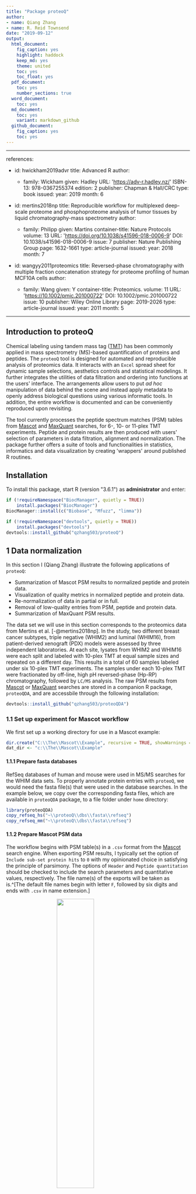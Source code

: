 ```yaml
---
title: "Package proteoQ"
author:
- name: Qiang Zhang
- name: R. Reid Townsend
date: "2019-09-12"
output:
  html_document:
    fig_caption: yes
    highlight: haddock
    keep_md: yes
    theme: united
    toc: yes
    toc_float: yes
  pdf_document:
    toc: yes
    number_sections: true
  word_document:
    toc: yes
  md_document:
    toc: yes
    variant: markdown_github
  github_document:
    fig_caption: yes
    toc: yes
---
```


---
references:
- id: hwickham2019advr
  title: Advanced R
  author:
  - family: Wickham
    given: Hadley
  URL: 'https://adv-r.hadley.nz/'
  ISBN-13: 978-0367255374
  edition: 2
  publisher: Chapman & Hall/CRC
  type: book
  issued:
    year: 2019
    month: 6

- id: mertins2018np
  title: Reproducible workflow for multiplexed deep-scale proteome and phosphoproteome analysis of tumor tissues by liquid chromatography-mass spectrometry
  author:
  - family: Philipp
    given: Martins
  container-title: Nature Protocols
  volume: 13
  URL: 'https://doi.org/10.1038/s41596-018-0006-9'
  DOI: 10.1038/s41596-018-0006-9
  issue: 7
  publisher: Nature Publishing Group
  page: 1632-1661
  type: article-journal
  issued:
    year: 2018
    month: 7
    
- id: wangyy2011proteomics
  title: Reversed-phase chromatography with multiple fraction concatenation strategy for proteome profiling of human MCF10A cells
  author:
  - family: Wang
    given: Y
  container-title: Proteomics.
  volume: 11
  URL: 'https://10.1002/pmic.201000722'
  DOI: 10.1002/pmic.201000722
  issue: 10
  publisher: Wiley Online Library
  page: 2019-2026
  type: article-journal
  issued:
    year: 2011
    month: 5
---




## Introduction to proteoQ
Chemical labeling using tandem mass tag ([TMT](https://en.wikipedia.org/wiki/Tandem_mass_tag)) has been commonly applied in mass spectrometry (MS)-based quantification of proteins and peptides. The `proteoQ` tool is designed for automated and reproducible analysis of proteomics data. It interacts with an `Excel` spread sheet for dynamic sample selections, aesthetics controls and statistical modelings. It further integrates the utilities of data filtration and ordering into functions at the users' interface. The arrangements allow users to put *ad hoc* manipulation of data behind the scene and instead apply metadata to openly address biological questions using various informatic tools. In addition, the entire workflow is documented and can be conveniently reproduced upon revisiting.  

The tool currently processes the peptide spectrum matches (PSM) tables from [Mascot](https://http://www.matrixscience.com/) and [MaxQuant](https://www.maxquant.org/) searches, for 6-, 10- or 11-plex TMT experiments. Peptide and protein results are then produced with users' selection of parameters in data filtration, alignment and normalization. The package further offers a suite of tools and functionalities in statistics, informatics and data visualization by creating 'wrappers' around published R routines.  

## Installation
To install this package, start R (version "3.6.1") as **administrator** and enter:  


```r
if (!requireNamespace("BiocManager", quietly = TRUE))
    install.packages("BiocManager")
BiocManager::install(c("Biobase", "Mfuzz", "limma"))

if (!requireNamespace("devtools", quietly = TRUE))
    install.packages("devtools")
devtools::install_github("qzhang503/proteoQ")
```

## 1 Data normalization 
In this section I (Qiang Zhang) illustrate the following applications of `proteoQ`:  

* Summarization of Mascot PSM results to normalized peptide and protein data. 
* Visualization of quality metrics in normalized peptide and protein data.
* Re-normalization of data in partial or in full.
* Removal of low-quality entries from PSM, peptide and protein data.
* Summarization of MaxQuant PSM results.  

The data set we will use in this section corresponds to the proteomics data from Mertins et al. [-@mertins2018np]. In the study, two different breast cancer subtypes, triple negative (WHIM2) and luminal (WHIM16), from patient-derived xenograft (PDX) models were assessed by three independent laboratories. At each site, lysates from WHIM2 and WHIM16 were each split and labeled with 10-plex TMT at equal sample sizes and repeated on a different day. This results in a total of 60 samples labeled under six 10-plex TMT experiments. The samples under each 10-plex TMT were fractionated by off-line, high pH reversed-phase (Hp-RP) chromatography, followed by `LC/MS` analysis. The raw PSM results from [Mascot](https://http://www.matrixscience.com/) or [MaxQuant](https://www.maxquant.org/) searches are stored in a companion R package, `proteoQDA`, and are accessbile through the following installation:  


```r
devtools::install_github("qzhang503/proteoQDA")
```

### 1.1 Set up experiment for Mascot workflow
We first set up a working directory for use in a Mascot example:  


```r
dir.create("C:\\The\\Mascot\\Example", recursive = TRUE, showWarnings = FALSE)
dat_dir <- "c:\\The\\Mascot\\Example"
```

#### 1.1.1 Prepare fasta databases
RefSeq databases of human and mouse were used in MS/MS searches for the WHIM data sets. To properly annotate protein entries with `proteoQ`, we would need the fasta file(s) that were used in the database searches. In the example below, we copy over the corresponding fasta files, which are available in `proteoQDA` package, to a file folder under `home` directory:


```r
library(proteoQDA)
copy_refseq_hs("~\\proteoQ\\dbs\\fasta\\refseq")
copy_refseq_mm("~\\proteoQ\\dbs\\fasta\\refseq")
```

#### 1.1.2 Prepare Mascot PSM data
The workflow begins with PSM table(s) in a `.csv` format from the [Mascot](https://http://www.matrixscience.com/) search engine. When exporting PSM results, I typically set the option of `Include sub-set protein hits` to `0` with my opinionated choice in satisfying the principle of parsimony. The options of `Header` and `Peptide quantitation` should be checked to include the search parameters and quantitative values, respectively. The file name(s) of the exports will be taken as is.^[The default file names begin with letter `F`, followed by six digits and ends with `.csv` in name extension.]  

<img src="images\mascot\mascot_export.png" width="45%" style="display: block; margin: auto;" />

The same peptide sequence under different PSM files can be assigned to different protein IDs when [inferring](https://www.ncbi.nlm.nih.gov/m/pubmed/21447708/) proteins from peptides using algorithms such as greedy set cover. To escape from the ambiguity in protein inference, I typically enable the option of `Merge MS/MS files into single search` in [Mascot Daemon](http://www.matrixscience.com/daemon.html). If the option is disabled, peptide sequences that have been assigned to multiple protein IDs will be removed for now when constructing peptide reports.  

<img src="images\mascot\mascot_daemon.png" width="45%" style="display: block; margin: auto;" />

The merged search may become increasingly cumbersome with growing data sets. In this example, I combined the MS peak lists from the Hp-RP fractions within the same 10-plex TMT experiment, but not the lists across experiments. This results in a total of six pieces of PSM results in `Mascot` exports. To get us started, we go ahead and copy over the PSM files that we have prepared in `proteoQDA` to the working directory:  


```r
cptac_csv_1(dat_dir)
```

#### 1.1.3 Prepare metadata
The workflow involves an `Excel` template containing the metadata of multiplex experiments, including experiment numbers, TMT channels, LC/MS injection indices, sample IDs, reference channels, `RAW` MS data file names and additional fields from users. The default file name for the experimental summary is `expt_smry.xlsx`. If samples were fractionated off-line prior to `LC/MS`, a second `Excel` template will also be filled out to link multiple `RAW` MS file names that are associated to the same sample IDs. The default file name for the fractionation summary is `frac_smry.xlsx`. ^[To extract the names of RAW MS files under a `raw_dir` folder: `extract_raws(raw_dir)`. Very occasionally, there may be RAW files without PSM contributions. In this case, the file names will be shown as missing by the program and need to be removed from `expt_smry.xlsx` or `frac_smry.xlsx`. The function `extract_psm_raws(dat_dir)` was developed to extract the list of RAW files that are actually present in PSM files.] Unless otherwise mentioned, we will assume these default file names throughout the document.  

Columns in the `expt_smry.xlsx` are approximately divided into the following three tiers: (1) `essential`, (2) `optional default` and (3) `optional open`. We supply the required information of the TMT experiments under the essential columns. The optional default columns serve as the fields for convenient lookups in sample selection, grouping, ordering, aesthetics etc. For instance, the program will by default look for values under the `Color` column if no instruction was given in the color coding of a PCA plot. The optional open fields on the other hand allow us to define our own analysis and aesthetics. For instance, we may openly define multiple columns of contrasts at different levels of granularity for uses in statistical modelings. Description of the column keys can be found from the help document by entering `?proteoQ::load_expts` from a `R` console.  

<img src="images\installation\three_tier_expt_smry.png" width="80%" style="display: block; margin: auto;" />

We next copy over a pre-compiled `expt_smry.xlsx` and a `frac_smry.xlsx` to the working directory:  


```r
cptac_expt_1(dat_dir)
cptac_frac_1(dat_dir)
```

We now have all the pieces that are required by `proteoQ` in place. Let's have a quick glance at the `expt_smry.xlsx` file. We note that no reference channels were indicated under the column `Reference`. With `proteoQ`, the `log2FC` of each species in a given sample is calculated either (*a*) in relative to the reference(s) within each multiplex TMT experiment or (*b*) to the mean of all samples in the same experiment if reference(s) are absent. Hence, the later approach will be employed to the examplary data set that we are working with. In this special case, the `mean(log2FC)` for a given species in each TMT experiment is averaged from five `WHIM2` and five `WHIM16` aliquots, which are biologically equivalent across TMT experiments.  

#### 1.1.4 Load experiment
As a final step of the setup, we will load the experimental summary into a work space:  


```r
library(proteoQ)
load_expts()
```

### 1.2 Summarise Mascot PSMs 
PSMs are MS/MS events that lead to peptide identication at certain confidence levels. The evidences in PSMs can then be summarised to peptide and protein findings using various descriptive statistics. In this section, we will apply `proteoQ` to summarise PSM data into peptide and protein reports. 

#### 1.2.1 Process PSMs
We start the section by processing the PSM files exported directly from `Mascot` searches.  

##### 1.2.1.1 normPSM
The core utility for the processing of PSM data is `normPSM`:


```r
# process PSMs with in-function filtration of data by arguments `filter_`
normPSM(
  group_psm_by = pep_seq, 
  fasta = c("~\\proteoQ\\dbs\\fasta\\refseq\\refseq_hs_2013_07.fasta", 
            "~\\proteoQ\\dbs\\fasta\\refseq\\refseq_mm_2013_07.fasta"), 
  rptr_intco = 3000,
  rm_craps = TRUE,
  rm_krts = FALSE,
  rm_outliers = FALSE, 
  annot_kinases = TRUE,	
  plot_rptr_int = TRUE, 
  plot_log2FC_cv = TRUE, 
  
  filter_peps = exprs(pep_expect <= .1, pep_isunique == 1), 
  filter_by_more = exprs(pep_rank == 1),
)
```

At `group_psm_by = pep_seq`, PSM entries with the same primary peptide sequence but different variable modifications will be grouped for analysis using descriptive statistics. At `group_psm_by = pep_seq_mod`, PSMs will be grouped according to the unique combination of the primary sequences and the variable modifications of peptides. The `fasta` argument points to the two RefSeq fasta files that were used in MS/MS searches. The `log2FC` of peptide data will be aligned by median centering across samples for PSM data. More description of `normPSM` can be found by accessing its help document via `?normPSM`.  

PSM outliers will be assessed at a basis of per peptide and per sample at `rm_outliers = TRUE`, which can be a slow process for large data sets. To circumvent repeated efforts in the assessment of PSM outliers, we may set `rm_outliers = FALSE` and `plot_rptr_int = TRUE` when first executing `normPSM()`. We then visually inspect the distributions of reporter-ion intensity. Empirically, PSMs with reporter-ion intensity less than 3,000 are trimmed and  samples with median intensity that is 2/3 or less to the average of majority samples are removed from further analysis.^[The sample removal and PSM re-processing can be achieved by deleting the corresponding entries under the column `Sample_ID` in `expt_smry.xlsx`, followed by the re-execution of `normPSM()`.]   

The `normPSM` function can take additional, user-defined arguments of `dot-dot-dot` [see @hwickham2019advr, ch. 6] for the row filtration of data using logical conditions. In the above example, we have limited ourselves to peptide entries with `pep_expect <= 0.1` and `pep_isunique == 1` by supplying the variable argument (vararg) of `filter_peps`. We further filtered the data at `pep_rank == 1` with a second vararg of `filter_by_more`. The creation and assignment of varargs need to follow a format of `filter_blahblah = exprs(cdn1, cdn2, ..., cond_last)`. Note that the names of varargs on the lhs start with the character string of `filter_` to indicate the task of data filtration. On the rhs, `pep_expect`, `pep_isunique` and `pep_rank` are column keys that can be found from the PSM data.  

I am new to `R`. It looks like that base `R` does not support the direct assignment of logical expressions to function arguments. To get around this, I took advantage of the facility of non-standard evaluation in `rlang` package in that the logical conditions are supplied within the round parenthesis after `exprs`. Next, the `proteoQ` program will obtain the expression(s) on the rhs of each vararg statment by performing a bare evaluation using `rlang::eval_bare`. Following that, a tidy evaluation by `rlang::eval_tidy` will be coupled to a local facility in `proteoQ` to do the real work of data filtrations ([see @hwickham2019advr, ch. 20])^[A pseudonym approach used in Tidyverse, such as `starts_with`, `contains` may be easier to work with for logical conditions and need implementation.]. 

The approach of data filtration taken by `normPSM` might at first looks strange; however, it allows me to perform data filtration in a integrated way. As mentioned in the beginning, a central theme of `proteoQ` is to reduce or avoid direct data manipulations but utilizes metadata to control both data columns and rows. With the self-containedness in data filtration (and data ordering later), I can readily recall and reproduce what I had done when revisiting the system after an extended peroid. Otherwise, I would likely need *ad hoc* operations by mouse clicks or writing ephemeral R scripts, and soon forget what I have done.  

##### 1.2.1.2 purgePSM
To finish our discussion of PSM processing, let us consider having one more bash in data cleanup. The `purgePSM` facility can be used for data purging by both the CV of peptides and the number of PSM identifications. Namely, quantitations that yields peptide CV greater than a user-supplied cut-off will be replaced with NA; similarly, quantitations with the number of observations less than a user-defined threshold will be substituted with NA.  

Earlier this section, we have set `plot_log2FC_cv = TRUE` when calling `normPSM`. This will plot the distributions of the CV of peptide log2FC. In the event of `plot_log2FC_cv = FALSE`, we can have a second chance in visualzing the distributions of peptide CV before any permanent data nullification:


```r
purgePSM ()
```

Taking the sample entries under TMT experiment 1 in `label_scheme.xlsx` as an example, we can see that a small portion of peptides have CV greater than 0.5 at log2 scale.  

<div class="figure" style="text-align: center">
<img src="images\psm\purge\psm_bf_purge.png" alt="**Figure 1.** CV of peptide log2FC. Left: before purging; right: after purging." width="45%" /><img src="images\psm\purge\psm_af_purge.png" alt="**Figure 1.** CV of peptide log2FC. Left: before purging; right: after purging." width="45%" />
<p class="caption">**Figure 1.** CV of peptide log2FC. Left: before purging; right: after purging.</p>
</div>

Quantitative differences greater than 0.5 at a log2 scale is big in TMT experiments, which can be largely ascribed to a phenomena called peptide co-isolation and co-fragmentation in MS experiments. We might, for instance, choose a CV cut-off at 0.5 as an additional step in data cleanup:  


```r
purgePSM (
  max_cv = 0.5,
)

# equivalent to 
purgePSM (
  max_cv = 0.5,
  min_n =2,
)
```

Peptide quantitations with single PSM identification, so-called one-hit wonders, will yield `infinite` CV and be nullified as well.  

*NB:* CV is sensitive to outliers and some large CV in peptide quantitations may be merely due to a small number of bad measures. Although the option of `rm_outliers` was set to `FALSE` during our earlier call to `normPSM`, I think it is generally a good idea to have `rm_outliers = TRUE`.  

#### 1.2.2 Summarize PSMs to peptides
In this section, we summarise the PSM results to peptides with `normPep` and optional `purgePep`.  

##### 1.2.2.1 normPep
The core utility for the summary of PSMs to peptides is `normPep`:  


```r
# peptide reports
normPep(
  group_pep_by = gene,
  method_psm_pep = median,
  method_align = MGKernel,
  range_log2r = c(5, 95),
  range_int = c(5, 95),
  n_comp = 3,
  seed = 749662,
  maxit = 200,
  epsilon = 1e-05,

  filter_by = exprs(n_psm >= 2),
  # filter_by_sp = exprs(species == "human"),
)
```

At `group_pep_by = gene`, peptide entries under the same gene name but different accession names will be grouped for analysis using descriptive statsitics. At `group_pep_by = prot_acc`, peptides will be grouped by unique accession names. The `log2FC` of peptide data will be aligned by median centering across samples by default. If `method_align = MGKernel` is chosen, `log2FC` will be aligned under the assumption of multiple Gaussian kernels.^[Density kernel estimates can occasionally capture spikes in the profiles of log2FC during data alignment. Users will need to inspect the alignment of ratio histograms and may optimize the data normalization in full with different combinations of tuning parameters or in part against a subset of samples, before proceeding to the next steps.]  The parameter `n_comp` defines the number of Gaussian kernels and `seed` set a seed for reproducible fittings. The parameters `range_log2r` and `range_int` define the range of `log2FC` and the range of reporter-ion intensity, respectively, for use in the scaling of standard deviation across samples.  

In the examplary vararg statement of `filter_by`, we set a threshold in the minimum number of identifying PSMs for peptides. If we are not interested in mouse peptides from the pdx samples, We can specify similarly that `species == "human"`, or more precisely, `species != "mouse"`. Sometimes, it may remain unclear on proper data filtration at the early stage of analysis. In that case, we may need additional quality assessments that we will soon explore. Alternatively, we may keep as much information as possible and apply varargs in downstream analysis. For more description of `normPep`, one can access its help document via `?normPep`.  

##### 1.2.2.2 purgePep
Analogously to the PSM processing, we may remove probable low-quality entries of proteins by specifying the maximum CV and the minimum number of peptide observations:  


```r
purgePep (
  max_cv = 0.5,
)

# equivalent to 
purgePep (
  max_cv = 0.5,
  min_n = 2,
)
```

We can use a `vararg` approach if the cut-offs in CV need to be sample specific:  


```r
normPep(
  ...,
  filter_by = exprs(n_psm >= 2),
  filter_by_2 = exprs(`sd_log2_R126 (W2.BI.TR1.TMT1)` <= .052, 
                      `sd_log2_R130N (W16.PNNL.TR4.TMT2)` <= .048)
)
```

Backticks were used here to embrace column keys containing white space(s) and/or special character(s) such as parenthesis.  

##### 1.2.2.3 pepHist  
We next compare the `log2FC` profiles with and without scaling normalization:^[`normPep()` will report log2FC results both before and after the scaling of standard deviations.]  


```r
# without scaling
pepHist(
  scale_log2r = FALSE, 
  ncol = 10,
)

# with scaling  
pepHist(
  scale_log2r = TRUE, 
  ncol = 10,
)
```

By default, the above calls will look for none void entries under column `Select` in `expt_smry.xlsx`. This will results in histogram plots with 60 panels in each, which may not be easy to explore as a whole. In stead, we will break the plots down by their data origins. We begin with modifying the `expt_smry.xlsx` file by adding the columns `BI`, `JHU` and `PNNL`. Each of the new columns includes sample entries that are tied to their laboratory origins (the columns are actually already in the `expt_smry.xlsx`).  

[![Select subsets](https://img.youtube.com/vi/3B5et8VY3hE/0.jpg)](https://www.youtube.com/embed/3B5et8VY3hE)

We now are ready to plot histograms for each subset of the data.^[System parameters will be automatically updated from the modified `expt_smry.xlsx`] In this document, we only display the plots using the `BI` subset:  


```r
# without scaling 
pepHist(
  scale_log2r = FALSE, 
  col_select = BI,
  ncol = 5,
  filename = Hist_BI_N.png, 
)

# with scaling 
pepHist(
  scale_log2r = TRUE, 
  col_select = BI,
  ncol = 5,
  filename = Hist_BI_Z.png, 
)
```

*NB*: We interactively told `pepHist()` that we are interested in sample entries under the newly created `BI` column. Behind the scene, the interactions are facilitated by [`openxlsx`](https://cran.r-project.org/web/packages/openxlsx/openxlsx.pdf) via the reading of the `Setup` workbook in `expt_smry.xlsx`. We also supply a file name, assuming that we want to keep the earlierly generated plots with default file names of `Peptide_Histogram_N.png` and `Peptide_Histogram_Z.png`.  

<div class="figure" style="text-align: center">
<img src="images\peptide\histogram\peptide_bi_gl1_n.png" alt="**Figure 2.** Histograms of peptide log2FC. Left: `scale_log2r = FALSE`; right, `scale_log2r = TRUE`" width="45%" /><img src="images\peptide\histogram\peptide_bi_gl1_z.png" alt="**Figure 2.** Histograms of peptide log2FC. Left: `scale_log2r = FALSE`; right, `scale_log2r = TRUE`" width="45%" />
<p class="caption">**Figure 2.** Histograms of peptide log2FC. Left: `scale_log2r = FALSE`; right, `scale_log2r = TRUE`</p>
</div>

As expected, the widths of `log2FC` profiles become more comparable after the scaling normalization. However, such adjustment may cause artifacts when the standard deviaiton across samples are genuinely different. I typically test `scale_log2r` at both `TRUE` and `FALSE`, then make a choice in data scaling together with my a priori knowledge of the characteristics of both samples and references.^[The default is `scale_log2r = TRUE` throughout the package. When calling functions involved parameter `scale_log2r`, users can specify explicitly `scale_log2r = FALSE` or define its value under the global environment.] We will use the same data set to illustrate the impacts of reference selections in scaling normalization in [Lab 3.1](### 3.1 Reference choices). Alignment of `log2FC` against housekeeping or normalizer protein(s) is also available. This seems suitable when sometime the quantities of proteins of interest are different across samples where the assumption of constitutive expression for the vast majority of proteins may not hold.  

It should also be noted that the curves of Gaussian density in histograms are based on the parameters from the latest call to `normPep`. There is a useful side effect when comparing leading and lagging profiles at different data filtration. This may aid the reveal of sample heteroscedasticity without the recourse to biological or technical replicates. More examples can be found from the help document via `?pepHist`.  

#### 1.2.3 Summarize peptides to proteins
In this section, we summarise peptides to proteins, for example, using a two-component Gaussian kernel and customized filters.


```r
# protein reports
normPrn(
	method_pep_prn = median, 
	method_align = MGKernel, 
	range_log2r = c(20, 95), 
	range_int = c(5, 95), 
	n_comp = 2, 
	seed = 749662, 
	maxit = 200, 
	epsilon = 1e-05, 
	
	filter_by = exprs(n_psm >= 3, n_pep >= 2), 	
)
```

Similar to the peptide summary, we inspect the alignment and the scaling of ratio profiles:  


```r
# without scaling
prnHist(
  scale_log2r = FALSE, 
  ncol = 10,
  # filter_by = exprs(n_psm >= 10), # diy
)

# with scaling
prnHist(
  scale_log2r = TRUE, 
  ncol = 10, 
  # filter_by = exprs(n_psm >= 10), # diy
)
```

*NB:* at this point, we might have reach a consensus on the choice of scaling normalization. If so, it may be plausible to set the value of `scale_log2r` under the Global environment, which is typically the `R` console that we are interacting with.  


```r
# if agree
scale_log2r <- TRUE

# or disagree
scale_logr <- FALSE
```

In this way, we can skip the repetitive setting of `scale_log2r` in our workflow from this point on, and more importantly, prevent ourselves from peppering the values of `TRUE` or `FALSE` in `scale_log2r` from analysis to analysis.  

### 1.3 Renormalize data for a subset of samples 
A multi-Gaussian kernel can fail capturing the `log2FC` profiles for a subset of samples. This is less an issue with a small number of samples. Using a trial-and-error approach, we can start over with a new combination of parameters, such as a different `seed`, and/or a different range of `scale_log2r` et al. However, the one-size-fit-all attempt may remain inadequate when the number of samples is relatively large. The `proteoQ` allow users to *focus* fit aganist selected samples. This is the job of argument `col_refit`. Let's say we want to re-fit the `log2FC` for samples `W2.BI.TR2.TMT1` and `W2.BI.TR2.TMT2`. We simply add a column, which I named it `Select_sub`, to `expt_smry.xlsx` with the sample entries for re-fit being indicated under the column:  
  
<img src="images\peptide\histogram\partial_refit.png" width="80%" style="display: block; margin: auto;" />

We then execute the following codes with argument `col_refit` being linked to the newly created column:  
  

```r
normPep(
	group_pep_by = gene, 
	method_psm_pep = median, 
	method_align = MGKernel, 
	range_log2r = c(5, 95), 
	range_int = c(5, 95), 
	n_comp = 3, 
	seed = 749662, 
	maxit = 200, 
	epsilon = 1e-05, 
	
	filter_by = exprs(n_psm >= 2),
	# filter_by_sp = exprs(species == "human"), 
	col_refit = Select_sub,
)
```

### 1.4 Summarize MaxQuant results
In this section, we will process MaxQuant PSMs using the same set of data from CPTAC.  

#### 1.4.1 MaxQuant PSM tables
The name of a PSM file containg reporter-ion intensities is `msms.txt` defaulted by MaxQuant. In the event of multiple `msms.txt` files for processing, the names need to be formatted in that they all start with `msms` and end with the `.txt` extension.  

The file sizes of the `msms.txt` are relatively large for data used in the demonstration. For simplicity, we will only use the subset that belong to batch one in the CPTAC example. Even so, direct installation by `devtools::install_github` is not yet feasible at this point for large files hosted through [LFS](https://git-lfs.github.com/). One resort is to install [Github Desktop](https://desktop.github.com/), find https://github.com/qiangzhang503/proteoQDB.git, fetch the files and make a local installation through something like `devtools::install(pkg  = "~\\GitHub\\proteoQDB")`. If all goes well with the local installation, we will load `proteoQDB` and copy over the PSM files therein to a working directory: 


```r
library(proteoQDB)

dat_dir <- c("C:\\The\\MQ\\Example")
cptac_mqpsm_txt(dat_dir)
```

Similarly, we copy over the corresponding `expt_smry.xlsx` and `fract_smry.xlsx` files and load the experiment:  


```r
cptac_mqpsm_expt(dat_dir)
cptac_mqpsm_frac(dat_dir)

library(proteoQ)
load_expts()
```

We next process the PSM data from MaxQuant and perform peptide and protein normlizations. Note that some column keys in MaxQuant outputs contain white space(s) and special character(s) such as parenthesis. In these cases, we will need to quote the column keys with a pair of backticks when applying varargs for data filtration.  


```r
# PSM
normPSM(
	group_psm_by = pep_seq, 
	fasta = c("~\\proteoQ\\dbs\\fasta\\refseq\\refseq_hs_2013_07.fasta", 
					"~\\proteoQ\\dbs\\fasta\\refseq\\refseq_mm_2013_07.fasta"), 
  corrected_int = TRUE,
  rm_reverses = TRUE,
	rptr_intco = 3000,
	rm_craps = TRUE,
	rm_krts = FALSE,
	rm_outliers = FALSE, 
	annot_kinases = TRUE,	
	plot_rptr_int = TRUE, 
	plot_log2FC_cv = TRUE, 
	filter_peps = exprs(PEP <= 0.1), 
	# filter_peps = exprs(`Missed cleavages` == 0), 
)

# optional PSM purging
purgePSM()

# peptides
normPep(
	group_pep_by = gene, 
	method_psm_pep = median, 
	method_align = MGKernel, 
	range_log2r = c(5, 95), 
	range_int = c(5, 95), 
	n_comp = 3, 
	seed = 749662, 
	maxit = 200, 
	epsilon = 1e-05, 
	# filter_by = exprs(n_psm >= 2),
	# filter_by_sp = exprs(species == "human"), 
)

# optional peptide purging
purgePep()

# proteins
normPrn(
	method_pep_prn = median, 
	method_align = MGKernel, 
	range_log2r = c(20, 95), 
	range_int = c(5, 95), 
	n_comp = 2, 
	seed = 749662, 
	maxit = 200, 
	epsilon = 1e-05, 
	# filter_by = exprs(n_pep >= 2), 	
)
```

Following the normalizations and cleanups, we can carry out analogous data visualization using the intensity-coded histograms. Note that I have renamed some column keys in the PSM, peptide and protein tables to match their counterparts in Mascot. The changes allow me to keep the code more succinct. I apologize if you find it all more difficult to deal with the new names.  

## 2 Basic informatics
In this section I illustrate the following applications of `proteoQ`:  
  
* Basic informatic analysis against peptide and protein data.
* Linear modeling using contrast fits  

Unless otherwise mentioned, the `in-function filtration` of data by varargs of `filter_` is available throughout this section of informatic analysis. Row ordering of data, indicated by `arrange_`, is available for heat map applications using `pepHM` and `prnHM`.  

### 2.1 MDS and PCA plots
We first visualize MDS, PCA and Euclidean distance against the peptide data. We start with metric MDS for peptide data:  


```r
# all data
pepMDS(
  show_ids = FALSE,
)
```

<div class="figure" style="text-align: center">
<img src="images\peptide\mds\peptide_mds.png" alt="**Figure 3A.** MDS of peptide log2FC at `scale_log2r = TRUE`" width="45%" />
<p class="caption">**Figure 3A.** MDS of peptide log2FC at `scale_log2r = TRUE`</p>
</div>

It is clear that the WHIM2 and WHIM16 samples are well separated by the Euclidean distance of `log2FC` (**Figure 3A**). We next take the `JHU` data subset as an example to explore batch effects in the proteomic sample handling:  


```r
# `JHU` subset
pepMDS(
  col_select = JHU,
  filename = MDS_JHU.png,
  show_ids = FALSE,
)
```

<div class="figure" style="text-align: center">
<img src="images\peptide\mds\mds_jhu.png" alt="**Figure 3B-3C.** MDS of peptide log2FC for the `JHU` subset. Left: original aesthetics; right, modefied aesthetics" width="45%" /><img src="images\peptide\mds\mds_jhu_new_aes.png" alt="**Figure 3B-3C.** MDS of peptide log2FC for the `JHU` subset. Left: original aesthetics; right, modefied aesthetics" width="45%" />
<p class="caption">**Figure 3B-3C.** MDS of peptide log2FC for the `JHU` subset. Left: original aesthetics; right, modefied aesthetics</p>
</div>

We immediately spot that all samples are coded with the same color (**Figure 3B**). This is not a surprise as the values under column `expt_smry.xlsx::Color` are exclusively `JHU` for the `JHU` subset. For similar reasons, the two different batches of `TMT1` and `TMT2` are distinguished by transparency, which is governed by column `expt_smry.xlsx::Alpha`. We may wish to modify the aesthetics using different keys: e.g., color coding by WHIMs and size coding by batches, without the recourse of writing new R scripts. One solution is to link the attributes and sample IDs by creating additional columns in `expt_smry.xlsx`. In this example, we have had coincidentally prepared the column `Shape` and `Alpha` to code WHIMs and batches, respectively, for the `JHU` subset. Therefore, we can recycle them directly to make a new plot (**Figure 3C**):  


```r
# new `JHU` subset
pepMDS(
  col_select = JHU,
  col_fill = Shape, # WHIMs  
  col_size = Alpha, # batches
  filename = MDS_JHU_new_aes.png,
  show_ids = FALSE,
)
```

Accordingly, the `prnMDS` performs `MDS` for protein data. For `PCA` analysis, the corresponding functions are `pepPCA` and `prnPCA` for peptide and protein data, respectively.  

While `MDS` approximates Euclidean distances at a low dimensional space. Sometimes it may be useful to have an accurate view of the distance matrix. Functions `pepEucDist` and `prnEucDist` plot the heat maps of Euclidean distance matrix for peptides and proteins, respectively. They are wrappers of [`pheatmap`](https://cran.r-project.org/web/packages/pheatmap/pheatmap.pdf). Supposed that we are interested in visualizing the distance matrix for the `JHU` subset:  


```r
# `JHU` subset
pepEucDist(
  col_select = JHU,
  annot_cols = c("Shape", "Alpha"),
  annot_colnames = c("WHIM", "Batch"), 
  
  # `pheatmap` parameters 
  display_numbers = TRUE, 
  number_color = "grey30", 
  number_format = "%.1f",
  
  clustering_distance_rows = "euclidean", 
  clustering_distance_cols = "euclidean", 
  
  fontsize = 16, 
  fontsize_row = 20, 
  fontsize_col = 20, 
  fontsize_number = 8, 
  
  cluster_rows = TRUE,
  show_rownames = TRUE,
  show_colnames = TRUE,
  border_color = "grey60", 
  cellwidth = 24, 
  cellheight = 24, 
  width = 14,
  height = 12, 
  
  filename = EucDist_JHU.png,
)
```

Parameter `annot_cols` defines the tracks to be displayed on the top of distrance-matrix plots. In this example, we have choosen `expt_smry.xlsx::Shape` and `expt_smry.xlsx::Alpha`, which encodes the WHIM subtypes and the batch numbers, respectively. Parameter `annot_colnames` allows us to rename the tracks from `Shape` and `Alpha` to `WHIM` and `Batch`, respectively, for better intuition. We can alternatively add columns `WHIM` and `Batch` if we choose not to recycle and rename columns `Shape` and `Alpha`.  

<div class="figure" style="text-align: center">
<img src="images\peptide\mds\eucdist_jhu.png" alt="**Figure 3D.** EucDist of peptide log2FC at `scale_log2r = TRUE`" width="45%" />
<p class="caption">**Figure 3D.** EucDist of peptide log2FC at `scale_log2r = TRUE`</p>
</div>

### 2.2 Correlation plots
In this section, we visualize the batch effects through correlation plots. The `proteoQ` tool currently limits itself to a maximum of 44 samples for a correlation plot. In the document, we will perform correlation analysis against the `PNNL` data subset. By default, samples will be arranged diagnoally from upper left to bottom right by the row order of `expt_smry.xlsx::Select`. We have learned from the earlier `MDS` analysis that the batch effects are smaller than the differences between `W2` and `W16`. We may wish to put the `TMT1` and `TMT2` groups adjacient to each other for visualization of more nuance batch effects, followed by the comparison of WHIM subtypes. We can achieve this by supervising sample IDs at a customized order. In the `expt_smry.xlsx`, We have prepared an `Order` column where samples within the `JHU` subset were arranged in the descending order of `W2.TMT1`, `W2.TMT2`, `W16.TMT1` and `W16.TMT2`. Now we tell the program to look for the `Order` column for sample arrangement:  


```r
# peptide logFC
pepCorr_logFC(
	col_select = PNNL,
	col_order = Order, 
	filename = PNNL_pep_logfc.png,
)

# protein logFC
prnCorr_logFC(
	col_select = W2,
	col_order = Group,
	filename = PNNL_prn_logfc.png,
)
```

<div class="figure" style="text-align: center">
<img src="images\peptide\corrplot\corr_pnnl.png" alt="**Figure 4A-4B.** Correlation of log2FC for the `PNNL` subset. Left: peptide; right, protein" width="45%" /><img src="images\protein\corrplot\corr_pnnl.png" alt="**Figure 4A-4B.** Correlation of log2FC for the `PNNL` subset. Left: peptide; right, protein" width="45%" />
<p class="caption">**Figure 4A-4B.** Correlation of log2FC for the `PNNL` subset. Left: peptide; right, protein</p>
</div>

To visualize the correlation of intensity data, we can use `pepCorr_logInt` and `prnCorr_logInt` for peptide and protein data, respectively. More details can be assessed via `?pepCorr_logFC`.  

### 2.3 Heat maps
Heat map visualization is commonly applied in data sciences. The corresponding facilities in `proteoQ` are `pepHM` and `prnHM` for peptide and protein data, respectively. They are wrappers of [`pheatmap`](https://cran.r-project.org/web/packages/pheatmap/pheatmap.pdf) with modifications and exception handlings. More details can be found by accessing the help document via `?prnHM`.  

The following shows an example of protein heat map:  


```r
prnHM(
	xmin = -1, 
	xmax = 1, 
	x_margin = 0.1, 
	annot_cols = c("Group", "Color", "Alpha", "Shape"), 
	annot_colnames = c("Group", "Lab", "Batch", "WHIM"), 
	cluster_rows = TRUE, 
	cutree_rows = 10, 
	show_rownames = FALSE, 
	show_colnames = TRUE, 
	fontsize_row = 3, 
	cellwidth = 14, 
	width = 18, 
	height = 12, 
	filter_sp = exprs(species == "human"),
)
```

we chose to top annotate the heat map with the metadata that can be found under the columns of `Group`, `Color`, `Alpha` and `Shape` in `expt_smary.xlsx`. For better convention, we rename them to `Group`, `Lab`, `Batch` and `WHIM` to reflect their sample characteristics. We further supplied a vararg of `filter_sp` where we assume exclusive interests in human proteins.  

<div class="figure" style="text-align: center">
<img src="images\protein\heatmap\protein.png" alt="**Figure 5A.** Heat map visualization of protein log2FC" width="80%" />
<p class="caption">**Figure 5A.** Heat map visualization of protein log2FC</p>
</div>

Row ordering of data is also implemented in the heat map utility.  


```r
prnHM(
	xmin = -1, 
	xmax = 1, 
	x_margin = 0.1, 
	annot_cols = c("Group", "Color", "Alpha", "Shape"), 
	annot_colnames = c("Group", "Lab", "Batch", "WHIM"), 
	cluster_rows = FALSE, 
	annot_rows = c("kin_class"), 
	show_rownames = TRUE, 
	show_colnames = TRUE, 
	fontsize_row = 2, 
	cellheight = 2, 
	cellwidth = 14, 
	width = 16, 
	height = 11, 
	filter_kin = exprs(kin_attr == TRUE, species == "human"),
	arrange_kin = exprs(kin_order, gene),
	filename = "hukin_by_class.png", 
)
```

In the above example, we applied vararg `filter_kin` to subset human kinases from the protein data set by values under its `kin_attr` and the `species` columns. We further row annotate the heat map with argument `annot_rows`, which will look for values under the `kin_class` column. With the vararg, `arrange_kin`, we supervise the row ordering of kinases by values under the `kin_order` column and then those under the `gene` column. Analogous to the user-supplied `filter_` arguments, the row ordering varargs need to start with `arrange_` to indicate the task of row ordering.  

<div class="figure" style="text-align: center">
<img src="images\protein\heatmap\kinase.png" alt="**Figure 5B.** Heat map visualization of kinase log2FC" width="80%" />
<p class="caption">**Figure 5B.** Heat map visualization of kinase log2FC</p>
</div>

### 2.4 Significance tests and volcano plot visualization
In this section, we perform the significance analysis of protein data. The approach of contrast fit (Chambers, J. M. Linear models, 1992; Gordon Smyth et al., `limma`) is taken in `proteoQ`. We will first define the contrast groups for significance tests. For this purpose, I have devided the samples by their WHIM subtypes, laboratory locations and batch numbers. This ends up with entries of `W2.BI.TMT1`, `W2.BI.TMT2` etc. under the `expt_smry.xlsx::Term` column. The interactive environment between the Excel file and the `proteoQ` tool allows us to enter more columns of contrasts when needed. For instance, we might also be interested in a more course comparison of inter-laboratory differences without batch effects. The corresponding contrasts of `W2.BI`, `W2.BI` etc. can be found under a pre-made column, `Term_2`. Having these columns in hand, we next perform significance tests and data visualization for protein data:  


```r
# significance tests
prnSig(
  impute_na = FALSE, 
  W2_bat = ~ Term["W2.BI.TMT2-W2.BI.TMT1", "W2.JHU.TMT2-W2.JHU.TMT1", "W2.PNNL.TMT2-W2.PNNL.TMT1"], # batches
  W2_loc = ~ Term_2["W2.BI-W2.JHU", "W2.BI-W2.PNNL", "W2.JHU-W2.PNNL"], # locations
)

# volcano plots
prnVol()
```

Note that we have informed the `prnSig` utility to look for contrasts under columns `Term` and `Term_2`, followed by the cotrast pairs in square brackets. Pairs of contrasts are separated by commas.  

The `prnVol` utility will by default match the formulae of contrasts with those in `prnSig`; the same is true for peptide analysis. The following plots show the batch difference between two TMT experiments for each of the three laboratories and the location difference between any two laboratories.  

<div class="figure" style="text-align: left">
<img src="images\protein\volcplot\batches.png" alt="**Figure 6A-6B.** Volcano plots of protein log2FC. Left: between batches; right: between locations." width="80%" /><img src="images\protein\volcplot\locations.png" alt="**Figure 6A-6B.** Volcano plots of protein log2FC. Left: between batches; right: between locations." width="80%" />
<p class="caption">**Figure 6A-6B.** Volcano plots of protein log2FC. Left: between batches; right: between locations.</p>
</div>

In general, the special characters of `+` and `-` in contrast terms need to be avoided in linear modeling. However, it may be sporadically convenient to use `A+B` to denote a combined treatment of both `A` and `B`. In the case, we will put the term(s) containing `+` or `-` into a pair of pointy brackets. The syntax in the following hypothetical example will compare the effects of `A`, `B`, `A+B` and the average of `A` and `B` to control `C`.  


```r
# note that <A + B> is one condition whereas (A + B) contains two conditions
prnSig(
  fml = ~ Term["A - C", "B - C", "<A + B> - C", "(A + B)/2 - C"],
)

```

In addition to the fixed effects shown above, significance tests with additive random effects are also supported. Analogous to protein data, peptide data can be analyzed and visualized with `pepSig` and `pepVol`. More examples can be found via `?prnSig` and [Lab 3.3](### 3.3 Random effects) in the document.  

### 2.5 Gene sets under volcano plots
There are a handful of `R` tools for gene set enrichement analysis, such as GSEA, GSVA, gage, to name a few. It may be intuitive as well if we can visualize the enrichment of gene sets under the context of volcano plots at given contrasts. Provided the richness of `R` utilities in linear modelings, the `preoteoQ` takes a naive approach thereafter to visualize the *asymmetricity* of protein probability *p*-values under volcano plots. In the analysis of Gene Set Probability Asymmetricity (`GSPA`), the significance `pVals` of proteins obtained from linear modeling are taken, followed by the calculation of the geometric mean of `pVals` for the groups of up- or down-regulated proteins within a gene set, as well as the corresponding mean `log2FC`. The quotient of the two `pVals` is then taken to represent the significance of enrichment, and the delta of the two `log2FC` for use as the fold change of enrichment. The arguments `pval_cutoff` and `logFC_cutoff` allow us to filter out low impact genes prior to the analysis. More details can be found from the help document via `?prnGSPA`. Note that there is no peptide counterpart for the enrichment analysis.  

We began with the analysis of `GSPA` against enrichment terms defined in GO and KEGG data sets:  


```r
prnGSPA(
  impute_na = FALSE,
  pval_cutoff = 5E-2,
  logFC_cutoff = log2(1.2),
  gset_nms = c("go_sets", "kegg_sets"),
)
```

The formulae of contrasts will by default match to the those used in `prnSig`. The species will be determined automatically from input data and the corresponding databases will be loaded. In the above example of pdx, databases of `GO` and `KEGG` will be loaded for both human and mouse. If we choose to focus on human proteins, we can add a vararg statement such as `filter_sp = exprs(species == "human")`.  

We next visualize the distribution of protein `log2FC` and `pVal` within gene sets:  


```r
gspaMap(
  show_labels = TRUE,
  pval_cutoff = 5E-3,
  logFC_cutoff = log2(1.2),
  gset_nms = c("go_sets"),
  show_sig = p,
  yco = 0.01,
)
```

This will produce the volcano plots of proteins under gene sets that have passed our selection criteria. Here, we show one of the examples:  

<div class="figure" style="text-align: center">
<img src="images\protein\volcplot\urogenital_system_development.png" alt="**Figure 7.** An example of volcano plots of protein log2FC under a gene set" width="80%" />
<p class="caption">**Figure 7.** An example of volcano plots of protein log2FC under a gene set</p>
</div>

The list of gene sets will by default match those provided in `prnGSPA`. Despite in the above example, we chose to plot the results against gene sets in `GO`, not `KEGG`. More details can be accessed from the help document via `?gspaMap`.  

### 2.6 Trend Analysis
The following performs the trend analysis against protein expressions. More information can be found from [`Mfuzz`](https://www.bioconductor.org/packages/release/bioc/vignettes/Mfuzz/inst/doc/Mfuzz.pdf) and `?anal_prnTrend`. Note that the number of clusters is provided by `n_clust`, which can be a single value or a vector of integers.  


```r
# soft clustering of protein expression data
anal_prnTrend(
  col_order = Order,
  n_clust = c(5:8), 
  
  filter_by_npep = exprs(n_pep >= 2),
)

# visualization
plot_prnTrend(
  col_order = Order,
  n_clust = 6, 
  
  filter_by_npep = exprs(n_pep >= 4),
)
```

The argument `col_order` provides a means to supervise the order of samples in result tables or during the trend visualization. In the above example, the `anal_prnTrend` and `plot_prnTrend` will both look into the field under the `expt_smry.xlsx::Order` column for sample arrangement. At `n_clust = 6`, the correspondence between protein IDs and their cluster assignments is summarised in file `Protein_Trend_Z_n6.csv`. The letter `Z` in the file name denotes the option of `scale_log2r = TRUE`.  

<div class="figure" style="text-align: left">
<img src="images\protein\trend\prn_trend_n6.png" alt="**Figure 8.** Trend analysis of protein log2FC." width="80%" />
<p class="caption">**Figure 8.** Trend analysis of protein log2FC.</p>
</div>

### 2.7 NMF Analysis
The following performs the NMF analysis against protein data. More details can be found from [`NMF`](https://cran.r-project.org/web/packages/NMF/vignettes/NMF-vignette.pdf) and `anal_prnNMF`.  


```r
# load library
library(NMF)

# NMF analysis
anal_prnNMF(
  impute_na = FALSE,
  col_group = Group, # optional a priori knowledge of sample groups
  r = c(5:8),
  nrun = 200, 
  filter_by_npep = exprs(n_pep >= 2),
)

# consensus heat map
plot_prnNMFCon(
  impute_na = FALSE,
  annot_cols = c("Color", "Alpha", "Shape"),
  annot_colnames = c("Lab", "Batch", "WHIM"),
  width = 10,
  height = 10, 
)


# coefficient heat map
plot_prnNMFCoef(
  impute_na = FALSE,
  r = 6, 
  annot_cols = c("Color", "Alpha", "Shape"), 
  annot_colnames = c("Lab", "Batch", "WHIM"), 
  width = 10, 
  height = 10, 
)

# metagene heat map(s)
plot_metaNMF(
  impute_na = FALSE,
  r = 6, 
  annot_cols = c("Color", "Alpha", "Shape"), 
  annot_colnames = c("Lab", "Batch", "WHIM"), 
  
  fontsize = 8, 
  fontsize_col = 5,
)
```

<div class="figure" style="text-align: left">
<img src="images\protein\nmf\prn_nmf_r6_consensus.png" alt="**Figure 9A-9B.** NMF analysis of protein log2FC. Left: concensus; right: coefficients." width="45%" /><img src="images\protein\nmf\prn_nmf_r6_coef.png" alt="**Figure 9A-9B.** NMF analysis of protein log2FC. Left: concensus; right: coefficients." width="45%" />
<p class="caption">**Figure 9A-9B.** NMF analysis of protein log2FC. Left: concensus; right: coefficients.</p>
</div>

### 2.8 STRING Analysis
The following performs the [`STRING`](http://www.string-db.org) analysis of protein-protein interactions. More details can be found from `?getStringDB`.  


```r
getStringDB(
  db_path = "~\\proteoQ\\dbs\\string",
  score_cutoff = .9,
  nseq_cutoff = 2,
  adjP = FALSE, 
)
```

The results of protein-protein interaction is summarised in `Protein_STRING_ppi.tsv` and the expression data in `Protein_STRING_expr.tsv`. The files are formatted for direct applications with [`Cytoscape`](https://cytoscape.org). When calling `getStringDB`, the corresponding databases will be downloaded automatically if not yet present locally. One can also choose to download separately the databases for a given `species`:  


```r
dl_stringdbs(
  species = rat,
  db_path = "~\\proteoQ\\dbs\\string", 
)
```

### 2.9 Missing value imputation 
Imputation of peptide and protein data are handle with `pepImp` and `prnImp`. More information can be found from [`mice`](https://cran.r-project.org/web/packages/mice/mice.pdf) and `?prnImp`.  


## 3 Labs  
### 3.1 Reference choices  
In this lab, we explore the effects of reference choices on data normalization. We first copy data over to the file directory specified by `temp_dir`, followed by PSM, peptide normalization and histogram visualization of peptide `log2FC`.  


```r
# directory setup
temp_dir <- "c:\\The\\W2_ref\\Example"
library(proteoQDA)
cptac_csv_1(temp_dir)
cptac_expt_ref_w2(temp_dir)
cptac_frac_1(temp_dir)

# analysis
library(proteoQ)
load_expts(temp_dir, expt_smry_ref_w2.xlsx)

normPSM(
	group_psm_by = pep_seq, 
	fasta = c("~\\proteoQ\\dbs\\fasta\\refseq\\refseq_hs_2013_07.fasta", 
					"~\\proteoQ\\dbs\\fasta\\refseq\\refseq_mm_2013_07.fasta"), 
	rptr_intco = 3000,
	rm_craps = TRUE,
	rm_krts = FALSE,
	rm_outliers = FALSE, 
	annot_kinases = TRUE,	
	plot_rptr_int = TRUE, 
	plot_log2FC_cv = TRUE, 
	
	filter_peps = exprs(pep_expect <= .1, pep_isunique == 1), 
)

normPep(
	group_pep_by = gene, 
	method_psm_pep = median, 
	method_align = MGKernel, 
	range_log2r = c(5, 95), 
	range_int = c(5, 95), 
	n_comp = 3, 
	seed = 749662, 
	maxit = 200, 
	epsilon = 1e-05, 
)

# visualization
pepHist(
  scale_log2r = FALSE, 
  ncol = 9,
)
```

Notice that in the histograms the `log2FC` profiles of `WHIM2` samples are much narrower than those of `WHIM16` (**Figure S1A**). This will occur when a reference is more similar to one group of sample(s) than the other. In our case, the reference is one of `WHIM2`. The difference in the breadth of `log2FC` profiles between the `WHIM16` and the `WHIM2` groups is likely due to the genuine difference in their proteomes. If the above argument is valid, a scaling normalize would moderate, and thus bias, the quantitative difference in proteomes between `WHIM2` and `WHIM16`.  

<div class="figure" style="text-align: center">
<img src="images\peptide\histogram\peptide_ref_w2.png" alt="**Figure S1A.** Histograms of peptide log2FC with a WHIM2 reference." width="80%" />
<p class="caption">**Figure S1A.** Histograms of peptide log2FC with a WHIM2 reference.</p>
</div>

We alternatively seek a "center-of-mass" representation for uses as references. We select one `WHIM2` and one `WHIM16` from each 10-plex TMT. The `proteoQ` tool will average the signals from designated references. Thefore, the derived reference can be viewed as a mid point of the `WHIM2` and the `WHIM16` proteomes. We next perform analogously the data summary and histogram visualization.  


```r
# directory setup
temp_dir_2 <- "c:\\The\\W2_W16_ref\\Example"
library(proteoQDA)
cptac_csv_1(temp_dir_2)
expt_smry_ref_w2_w16(temp_dir_2)
cptac_frac_1(temp_dir_2)

# experiment upload
library(proteoQ)
load_expts(temp_dir_2, expt_smry_ref_w2_w16.xlsx)

# PSM normalization
normPSM(
	group_psm_by = pep_seq, 
	fasta = c("~\\proteoQ\\dbs\\fasta\\refseq\\refseq_hs_2013_07.fasta", 
					"~\\proteoQ\\dbs\\fasta\\refseq\\refseq_mm_2013_07.fasta"), 
	rptr_intco = 3000,
	rm_craps = TRUE,
	rm_krts = FALSE,
	rm_outliers = FALSE, 
	annot_kinases = TRUE,	
	plot_rptr_int = TRUE, 
	plot_log2FC_cv = TRUE, 
	
	filter_peps = exprs(pep_expect <= .1, pep_isunique == 1), 
)

# peptide normalization
normPep(
	group_pep_by = gene, 
	method_psm_pep = median, 
	method_align = MGKernel, 
	range_log2r = c(5, 95), 
	range_int = c(5, 95), 
	n_comp = 3, 
	seed = 749662, 
	maxit = 200, 
	epsilon = 1e-05, 
)

# visualization
pepHist(
  scale_log2r = FALSE, 
  ncol = 8,
)
```

With the new reference, we have achieved `log2FC` profiles that are more comparable in breadth between `WHIM2` and `WHIM16` samples and a scaling normalization seems more suitable.  

<div class="figure" style="text-align: center">
<img src="images\peptide\histogram\peptide_ref_w2_w16.png" alt="**Figure S1B.** Histograms of peptide log2FC with a combined WHIM2 and WHIM16 reference." width="80%" />
<p class="caption">**Figure S1B.** Histograms of peptide log2FC with a combined WHIM2 and WHIM16 reference.</p>
</div>

### 3.2 Peptide subsets
In addition to the global proteomes, the CPTAC publication contains phosphopeptide data from the same samples.[-@mertins2018np] In this lab, we will explore the stoichiometry of phosphopeptide subsets in relative to the combined data sets of `global + phospho` peptides. We first performed a search aganist the combined data. The search results are available in `proteoQDA`. We next copy the result files over, followed by the analysis and visualization of the `BI` subset:  


```r
# directory setup
temp_phospho_dir <- "c:\\The\\Phosphopeptide\\Example"
library(proteoQDA)
cptac_csv_2(temp_phospho_dir)
cptac_expt_2(temp_phospho_dir)
cptac_frac_2(temp_phospho_dir)

# experiment upload
library(proteoQ)
load_expts(temp_phospho_dir, expt_smry.xlsx)

# PSM normalization
normPSM(
	group_psm_by = pep_seq_mod, 
	fasta = c("~\\proteoQ\\dbs\\fasta\\refseq\\refseq_hs_2013_07.fasta", 
					"~\\proteoQ\\dbs\\fasta\\refseq\\refseq_mm_2013_07.fasta"), 
	rptr_intco = 3000,
	rm_craps = TRUE,
	rm_krts = FALSE,
	rm_outliers = FALSE, 
	annot_kinases = TRUE,	
	plot_rptr_int = TRUE, 
	plot_log2FC_cv = TRUE, 
	
	filter_peps = exprs(pep_expect <= .1, pep_isunique == 1), 
)

# peptide normalization
normPep(
	group_pep_by = gene, 
	method_psm_pep = median, 
	method_align = MGKernel, 
	range_log2r = c(5, 95), 
	range_int = c(5, 95), 
	n_comp = 3, 
	seed = 749662, 
	maxit = 200, 
	epsilon = 1e-05, 
)

# histograms for all peptides
pepHist(
  col_select = BI, 
  scale_log2r = TRUE, 
  ncol = 4, 
  filename = "BI_all_peptides.png",
)

# histograms for phosphopeptide subsets
pepHist(
  col_select = BI, 
  scale_log2r = TRUE, 
  pep_pattern = "sty", 
  ncol = 4, 
  filename = "BI_pSTY.png",
)
```

Ideally, the profiles of the `log2FC` between the `phospho` subsets and the overall data would either align at the maximum density or perhaps offset by similar distance among replicated samples. In this example, the alginment at maximum density seems to be case. The observation raises the possibility of measuring the stoichiometry of phosphoproteomes in relative to global data across sample types or conditions.  

<div class="figure" style="text-align: left">
<img src="images\peptide\histogram\bi_cmbn_peptides.png" alt="**Figure S2A-S2B.** Histogram visualization of peptide log2FC. Left: global + phospho; right: phospho only." width="45%" /><img src="images\peptide\histogram\bi_phospho_sub.png" alt="**Figure S2A-S2B.** Histogram visualization of peptide log2FC. Left: global + phospho; right: phospho only." width="45%" />
<p class="caption">**Figure S2A-S2B.** Histogram visualization of peptide log2FC. Left: global + phospho; right: phospho only.</p>
</div>

### 3.3 Random effects
Models that incorporate both fixed- and random-effects terms in a linear predictor expression are often termed mixed effects models.  

#### 3.3.1 Single random effect
In proteomic studies involved multiple multiplex `TMT` experiments, the limited multiplicity of isobaric tags requires sample parting into subgroups. Measures in `log2FC` are then obtained within each subgroup by comparing to common reference materials, followed by data bridging across experiments. This setup violates the independence assumption in statistical sampling as the measures of `log2FC` are batched by `TMT` experiments. In this lab, we will use the CPTAC data to test the statistical significance in protein abundance between the `WHIM2` and the `WHIM16` subtypes, by first taking the batch effects into account. We will use mixed-effects models to explore the random effects that were introduced by the data stitching. In case that you would like to find out more about mixed-effects models in R, I found the online [tutorial](http://www.bodowinter.com/tutorial/bw_LME_tutorial2.pdf) a helpful resource.  

We start off by copying over the `expt_smry.xlsx` file, which contains a newly created column, `Term_3`, for terms to be used in the statistical tests of `WHIM2` and `WHIM16`. We also copy over the protein results from `Section 1` of the vignette and carry out the signficance tests with and without random effects.  


```r
# directory setup
temp_raneff_dir <- "c:\\The\\Random_effects\\Example"
library(proteoQDA)
cptac_prn_1(temp_raneff_dir)
cptac_expt_3(temp_raneff_dir)
cptac_frac_3(temp_raneff_dir)

# analysis
library(proteoQ)
load_expts(temp_raneff_dir, expt_smry.xlsx)

prnSig(
  impute_na = FALSE, 
  W2_vs_W16_fix = ~ Term_3["W16-W2"], # fixed effect only
  W2_vs_W16_mix = ~ Term_3["W16-W2"] + (1|TMT_Set), # one fixed and one random effects
)

# volcano plots
prnVol()
```

In the formula linked to argument `W2_vs_W16_mix`, the random effect `(1|TMT_Set)` is an addition to the fix effect `Term_3["W16-W2"]`. The syntax `(1|TMT_Set)` indicates the `TMT_Set` term to be parsed as a random effect. The name of the term is again a column key in `expt_smry.xlsx`. In this example, the `TMT` batches are documented under the column `TMT_Set` and can be applied directly to our formula. Upon the completion of the protein signficance tests, we can analyze analogously the gene set enrichment against these new formulas by calling functions `prnGSPA` and `gspaMAP`.  

#### 3.3.2 Multiple random effects
In this section, we will test the statistical significance in protein abundance changes between the `WHIM2` and the `WHIM16` subtypes, by taking additively both the TMT batch effects and the laboratory effects into account. At the time of writing the document, I don't yet know how to handle multiple random effects using `limma`. Alternatively, I use `lmerTest` to do the work.  

Missing values can frequently fail random-effects modeling with more complex error structures and need additional cares. One workaround is to simply restrict ourselves to entries that are complete in cases. This would lead to a number of proteins not measurable in their statistical significance.  Alternatively, we may seek to fill in missing values using techniques such as multivariate imputation. 

We further note that the laboratory differences are coded under columns `Color` in `expt_smry.xlsx`. We then test the statistical difference between `WHIM2` and `WHIM16` against the following three models:  


```r
# impute NA
prnImp(m = 5, maxit = 5)

# significance tests
prnSig(
  impute_na = TRUE,
  method = lm,
  W2_vs_W16_fix = ~ Term_3["W16-W2"], # one fixed effect
  W2_vs_W16_mix = ~ Term_3["W16-W2"] + (1|TMT_Set), # one fixed and one random effect
  W2_vs_W16_mix_2 = ~ Term_3["W16-W2"] + (1|TMT_Set) + (1|Color), # one fixed and two random effects
)

# correlation plots
read.csv(file.path(temp_raneff_dir, "Protein\\Model\\Protein_pVals.txt"), 
         check.names = FALSE, header = TRUE, sep = "\t") %>%
  dplyr::select(grep("pVal\\s+", names(.))) %>% 
  `colnames<-`(c("none", "one", "two")) %>% 
  dplyr::mutate_all(~ -log10(.x)) %>% 
  GGally::ggpairs(columnLabels = as.character(names(.)), labeller = label_wrap_gen(10), title = "", 
    xlab = expression("pVal ("*-log[10]*")"), ylab = expression("pVal ("*-log[10]*")")) 
```

The correlation plots indicate that the random effects of batches and laboratory locations are much smaller than the fixed effect of the biological differences of `WHIM2` and `WHIM16`.  

<div class="figure" style="text-align: center">
<img src="images\protein\model\raneff_models.png" alt="**Figure S3.** Pearson r of protein significance p-values." width="40%" />
<p class="caption">**Figure S3.** Pearson r of protein significance p-values.</p>
</div>



## References

